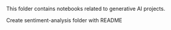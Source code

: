 This folder contains notebooks related to generative AI projects.

Create sentiment-analysis folder with README
